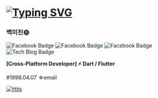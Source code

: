 
# [![Typing SVG](https://readme-typing-svg.herokuapp.com/?color=000000&lines=Hello,+I'm+mijin+Baek+ෆ˙ᵕ˙ෆ&font=Kanit&size=20)](https://git.io/typing-svg)

### 백미진🌞

![Facebook Badge](https://img.shields.io/badge/Dart-3DC76E?style=flat-square&logo=dart&logoColor=white)
![Facebook Badge](https://img.shields.io/badge/Flutter-C942A8?style=flat-square&logo=flutter&logoColor=white)
![Facebook Badge](https://img.shields.io/badge/VSCode-1F90FF?style=flat-square&logo=visualstudiocode&logoColor=white)
![Tech Blog Badge](http://img.shields.io/badge/Github-black?style=flat-square&logo=github&link=https://zzsza.github.io/)
<p>
  <b>[Cross-Platform Developer] ⚡ Dart / Flutter</b>

  #1998.04.07
  ☆email 

  [![Hits](https://hits.seeyoufarm.com/api/count/incr/badge.svg?url=https%3A%2F%2Fgithub.com%2FmijinB&count_bg=%2379C83D&title_bg=%23555555&icon=&icon_color=%23E7E7E7&title=hits&edge_flat=false)](https://hits.seeyoufarm.com)
</p>
